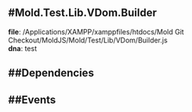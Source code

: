 
#Mold.Test.Lib.VDom.Builder
---------------------------------------

__file__: /Applications/XAMPP/xamppfiles/htdocs/Mold Git Checkout/MoldJS/Mold/Test/Lib/VDom/Builder.js  
__dna__: test  


	






##Dependencies
--------------



##Events
--------------






 

 


 



		
